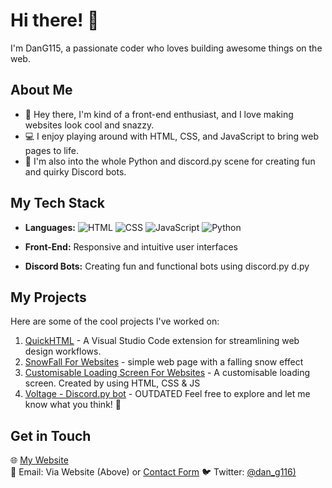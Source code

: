 # Hi there! 👋

I'm DanG115, a passionate coder who loves building awesome things on the web.

## About Me

- 🚀 Hey there, I'm kind of a front-end enthusiast, and I love making websites look cool and snazzy.
- 💻 I enjoy playing around with HTML, CSS, and JavaScript to bring web pages to life.
- 🐍 I'm also into the whole Python and discord.py scene for creating fun and quirky Discord bots.


## My Tech Stack

- **Languages:**
  ![HTML](https://img.shields.io/badge/HTML-5-blue?style=flat&logo=html5&logoColor=white)
  ![CSS](https://img.shields.io/badge/CSS-3-blue?style=flat&logo=css3&logoColor=white)
  ![JavaScript](https://img.shields.io/badge/JavaScript-ES6-yellow?style=flat&logo=javascript&logoColor=white)
  ![Python](https://img.shields.io/badge/Python-3.7%2B-blue?style=flat&logo=python&logoColor=white)

- **Front-End:** Responsive and intuitive user interfaces

- **Discord Bots:** Creating fun and functional bots using discord.py
d.py


## My Projects

Here are some of the cool projects I've worked on:

1. [QuickHTML](https://github.com/DanG115/QuickHTML) - A Visual Studio Code extension for streamlining web design workflows.
2. [SnowFall For Websites](https://github.com/DanG115/snow-fall) - simple web page with a falling snow effect
3. [Customisable Loading Screen For Websites](https://github.com/DanG115/websiteloader-v2) - A customisable loading screen. Created by using HTML, CSS & JS 
4. [Voltage - Discord.py bot](https://github.com/DanG115/Voltage-Bot-23) - OUTDATED
Feel free to explore and let me know what you think! 🚀



## Get in Touch

🌐 [My Website](https://dan-gleeson.co.uk)  
📧 Email: Via Website (Above) or [Contact Form](https://dan-gleeson.co.uk/contact)
🐦 Twitter: [@dan_g116)](https://twitter.com/dan_g116)  
